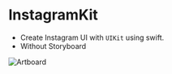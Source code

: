 # InstagramKit

- Create Instagram UI with `UIKit` using swift.
- Without Storyboard

![Artboard](https://user-images.githubusercontent.com/11731407/120957791-ee69a700-c773-11eb-9892-e1f0e2c7cfe1.png)
